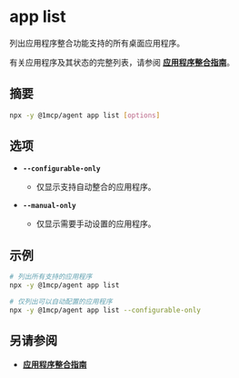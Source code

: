 # app list

列出应用程序整合功能支持的所有桌面应用程序。

有关应用程序及其状态的完整列表，请参阅 **[应用程序整合指南](../../guide/integrations/app-consolidation#supported-applications)**。

## 摘要

```bash
npx -y @1mcp/agent app list [options]
```

## 选项

- **`--configurable-only`**
  - 仅显示支持自动整合的应用程序。

- **`--manual-only`**
  - 仅显示需要手动设置的应用程序。

## 示例

```bash
# 列出所有支持的应用程序
npx -y @1mcp/agent app list

# 仅列出可以自动配置的应用程序
npx -y @1mcp/agent app list --configurable-only
```

## 另请参阅

- **[应用程序整合指南](../../guide/integrations/app-consolidation)**
